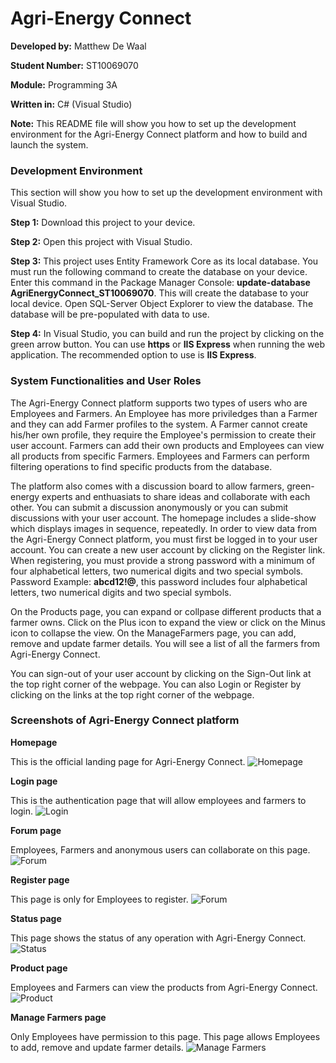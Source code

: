 # Agri-Energy Connect
**Developed by:** Matthew De Waal

**Student Number:** ST10069070

**Module:** Programming 3A

**Written in:** C# (Visual Studio)

**Note:** This README file will show you how to set up the development environment for the Agri-Energy Connect platform and how to build and launch the system.

### Development Environment
This section will show you how to set up the development environment with Visual Studio.

**Step 1:** Download this project to your device.

**Step 2:** Open this project with Visual Studio.

**Step 3:** This project uses Entity Framework Core as its local database. You must run the following command to create the database on your device. Enter this command in the Package Manager Console: **update-database AgriEnergyConnect_ST10069070**. This will create the database to your local device. Open SQL-Server Object Explorer to view the database. The database will be pre-populated with data to use.

**Step 4:** In Visual Studio, you can build and run the project by clicking on the green arrow button. You can use **https** or **IIS Express** when running the web application. The recommended option to use is **IIS Express**.

### System Functionalities and User Roles
The Agri-Energy Connect platform supports two types of users who are Employees and Farmers. An Employee has more priviledges than a Farmer and they can add Farmer profiles to the system. A Farmer cannot create his/her own profile, they require the Employee's permission to create their user account. Farmers can add their own products and Employees can view all products from specific Farmers. Employees and Farmers can perform filtering operations to find specific products from the database.

The platform also comes with a discussion board to allow farmers, green-energy experts and enthuasiats to share ideas and collaborate with each other. You can submit a discussion anonymously or you can submit discussions with your user account. The homepage includes a slide-show which displays images in sequence, repeatedly. In order to view data from the Agri-Energy Connect platform, you must first be logged in to your user account. You can create a new user account by clicking on the Register link. When registering, you must provide a strong password with a minimum of four alphabetical letters, two numerical digits and two special symbols. Password Example: **abcd12!@**, this password includes four alphabetical letters, two numerical digits and two special symbols.

On the Products page, you can expand or collpase different products that a farmer owns. Click on the Plus icon to expand the view or click on the Minus icon to collapse the view. On the ManageFarmers page, you can add, remove and update farmer details. You will see a list of all the farmers from Agri-Energy Connect.

You can sign-out of your user account by clicking on the Sign-Out link at the top right corner of the webpage. You can also Login or Register by clicking on the links at the top right corner of the webpage.

### Screenshots of Agri-Energy Connect platform
**Homepage**

This is the official landing page for Agri-Energy Connect.
![Homepage](readme_img/screenshot-1.png)

**Login page**

This is the authentication page that will allow employees and farmers to login.
![Login](readme_img/screenshot-2.png)

**Forum page**

Employees, Farmers and anonymous users can collaborate on this page.
![Forum](readme_img/screenshot-3.png)

**Register page**

This page is only for Employees to register.
![Forum](readme_img/screenshot-4.png)

**Status page**

This page shows the status of any operation with Agri-Energy Connect.
![Status](readme_img/screenshot-5.png)

**Product page**

Employees and Farmers can view the products from Agri-Energy Connect.
![Product](readme_img/screenshot-6.png)

**Manage Farmers page**

Only Employees have permission to this page. This page allows Employees to add, remove and update farmer details.
![Manage Farmers](readme_img/screenshot-7.png)
